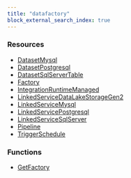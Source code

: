 ```yaml
---
title: "datafactory"
block_external_search_index: true
---
```


<!-- WARNING: this file was generated by Pulumi Docs Generator. -->
<!-- Do not edit by hand unless you're certain you know what you are doing! -->

<h3>Resources</h3>
<ul class="api">
    <li><a href="datasetmysql"><span class="symbol resource"></span>DatasetMysql</a></li>
    <li><a href="datasetpostgresql"><span class="symbol resource"></span>DatasetPostgresql</a></li>
    <li><a href="datasetsqlservertable"><span class="symbol resource"></span>DatasetSqlServerTable</a></li>
    <li><a href="factory"><span class="symbol resource"></span>Factory</a></li>
    <li><a href="integrationruntimemanaged"><span class="symbol resource"></span>IntegrationRuntimeManaged</a></li>
    <li><a href="linkedservicedatalakestoragegen2"><span class="symbol resource"></span>LinkedServiceDataLakeStorageGen2</a></li>
    <li><a href="linkedservicemysql"><span class="symbol resource"></span>LinkedServiceMysql</a></li>
    <li><a href="linkedservicepostgresql"><span class="symbol resource"></span>LinkedServicePostgresql</a></li>
    <li><a href="linkedservicesqlserver"><span class="symbol resource"></span>LinkedServiceSqlServer</a></li>
    <li><a href="pipeline"><span class="symbol resource"></span>Pipeline</a></li>
    <li><a href="triggerschedule"><span class="symbol resource"></span>TriggerSchedule</a></li>
</ul>

<h3>Functions</h3>
<ul class="api">
    <li><a href="getfactory"><span class="symbol datasource"></span>GetFactory</a></li>
</ul>

